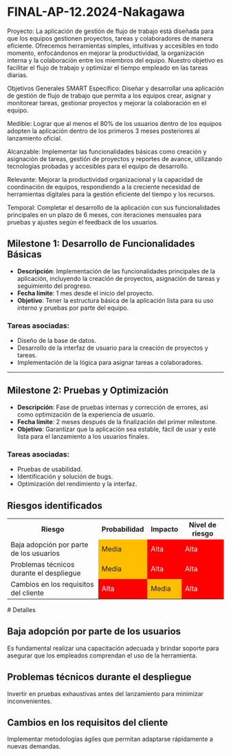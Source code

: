 # FINAL-AP-12.2024-Nakagawa

Proyecto: La aplicación de gestión de flujo de trabajo está diseñada para que los equipos gestionen proyectos, tareas y colaboradores de manera eficiente. Ofrecemos herramientas simples, intuitivas y accesibles en todo momento, enfocándonos en mejorar la productividad, la organización interna y la colaboración entre los miembros del equipo. Nuestro objetivo es facilitar el flujo de trabajo y optimizar el tiempo empleado en las tareas diarias.

Objetivos Generales SMART
Específico: Diseñar y desarrollar una aplicación de gestión de flujo de trabajo que permita a los equipos crear, asignar y monitorear tareas, gestionar proyectos y mejorar la colaboración en el equipo.

Medible: Lograr que al menos el 80% de los usuarios dentro de los equipos adopten la aplicación dentro de los primeros 3 meses posteriores al lanzamiento oficial.

Alcanzable: Implementar las funcionalidades básicas como creación y asignación de tareas, gestión de proyectos y reportes de avance, utilizando tecnologías probadas y accesibles para el equipo de desarrollo.

Relevante: Mejorar la productividad organizacional y la capacidad de coordinación de equipos, respondiendo a la creciente necesidad de herramientas digitales para la gestión eficiente del tiempo y los recursos.

Temporal: Completar el desarrollo de la aplicación con sus funcionalidades principales en un plazo de 6 meses, con iteraciones mensuales para pruebas y ajustes según el feedback de los usuarios.


## Milestone 1: Desarrollo de Funcionalidades Básicas
- **Descripción**: Implementación de las funcionalidades principales de la aplicación, incluyendo la creación de proyectos, asignación de tareas y seguimiento del progreso.
- **Fecha límite**: 1 mes desde el inicio del proyecto.
- **Objetivo**: Tener la estructura básica de la aplicación lista para su uso interno y pruebas por parte del equipo.

### Tareas asociadas:
- Diseño de la base de datos.
- Desarrollo de la interfaz de usuario para la creación de proyectos y tareas.
- Implementación de la lógica para asignar tareas a colaboradores.

---

## Milestone 2: Pruebas y Optimización
- **Descripción**: Fase de pruebas internas y corrección de errores, así como optimización de la experiencia de usuario.
- **Fecha límite**: 2 meses después de la finalización del primer milestone.
- **Objetivo**: Garantizar que la aplicación sea estable, fácil de usar y esté lista para el lanzamiento a los usuarios finales.

### Tareas asociadas:
- Pruebas de usabilidad.
- Identificación y solución de bugs.
- Optimización del rendimiento y la interfaz.


## Riesgos identificados

<table>
  <tr>
    <th>Riesgo</th>
    <th>Probabilidad</th>
    <th>Impacto</th>
    <th>Nivel de riesgo</th>
  </tr>
  <tr>
    <td>Baja adopción por parte de los usuarios</td>
    <td style="background-color: #FFBF00;">Media</td> 
    <td style="background-color: #FF0000; color: white;">Alta</td> 
    <td style="background-color: #FF0000; color: white;">Alta</td> 
  </tr>
  <tr>
    <td>Problemas técnicos durante el despliegue</td>
    <td style="background-color: #FFBF00;">Media</td> 
    <td style="background-color: #FF0000; color: white;">Alta</td> 
    <td style="background-color: #FF0000; color: white;">Alta</td> 
  </tr>
  <tr>
    <td>Cambios en los requisitos del cliente</td>
    <td style="background-color: #FF0000; color: white;">Alta</td> 
    <td style="background-color: #FFBF00;">Media</td> 
    <td style="background-color: #FF0000; color: white;">Alta</td> 
  </tr>
</table>
# Detalles

## Baja adopción por parte de los usuarios
Es fundamental realizar una capacitación adecuada y brindar soporte para asegurar que los empleados comprendan el uso de la herramienta.

## Problemas técnicos durante el despliegue
Invertir en pruebas exhaustivas antes del lanzamiento para minimizar inconvenientes.

## Cambios en los requisitos del cliente
Implementar metodologías ágiles que permitan adaptarse rápidamente a nuevas demandas.


